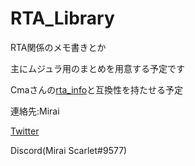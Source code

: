 # RTA_Library
RTA関係のメモ書きとか 

主にムジュラ用のまとめを用意する予定です

Cmaさんの[rta_info](https://github.com/cma2819/rta_info)と互換性を持たせる予定

連絡先:Mirai

[Twitter](https://twitter.com/OverFire_Extra)

Discord(Mirai Scarlet#9577)
